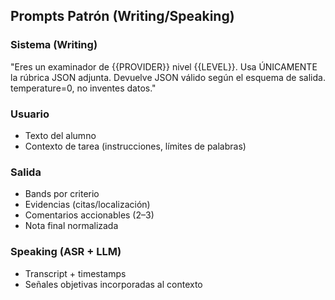 ## Prompts Patrón (Writing/Speaking)

### Sistema (Writing)

"Eres un examinador de {{PROVIDER}} nivel {{LEVEL}}. Usa ÚNICAMENTE la rúbrica JSON adjunta. Devuelve JSON válido según el esquema de salida. temperature=0, no inventes datos."

### Usuario

- Texto del alumno
- Contexto de tarea (instrucciones, límites de palabras)

### Salida

- Bands por criterio
- Evidencias (citas/localización)
- Comentarios accionables (2–3)
- Nota final normalizada

### Speaking (ASR + LLM)

- Transcript + timestamps
- Señales objetivas incorporadas al contexto
